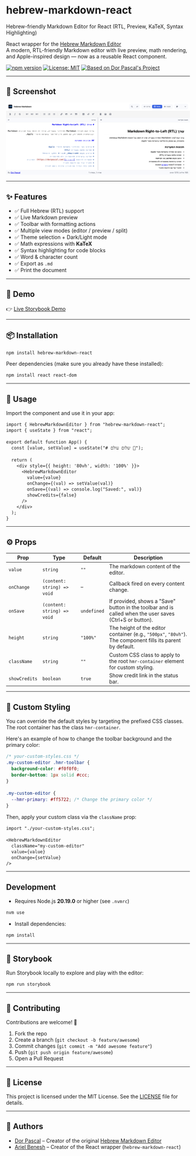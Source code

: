 # hebrew-markdown-react
Hebrew-friendly Markdown Editor for React (RTL, Preview, KaTeX, Syntax Highlighting)

React wrapper for the [Hebrew Markdown Editor](https://github.com/Dor-sketch/hebrew-markdown)  
A modern, RTL-friendly Markdown editor with live preview, math rendering, and Apple-inspired design — now as a reusable React component.

[![npm version](https://img.shields.io/npm/v/hebrew-markdown-react.svg)](https://www.npmjs.com/package/hebrew-markdown-react)
[![License: MIT](https://img.shields.io/badge/License-MIT-blue.svg)](https://opensource.org/licenses/MIT)
[![Based on Dor Pascal's Project](https://img.shields.io/badge/Based%20on-Hebrew%20Markdown%20Editor-blueviolet)](https://github.com/Dor-sketch/hebrew-markdown)

---

## 📸 Screenshot

![Hebrew Markdown Editor Screenshot](https://raw.githubusercontent.com/relbns/hebrew-markdown-react/master/src/assets/screenshot.png)


---

## ✨ Features

- ✅ Full Hebrew (RTL) support
- ✅ Live Markdown preview
- ✅ Toolbar with formatting actions
- ✅ Multiple view modes (editor / preview / split)
- ✅ Theme selection + Dark/Light mode
- ✅ Math expressions with **KaTeX**
- ✅ Syntax highlighting for code blocks
- ✅ Word & character count
- ✅ Export as `.md`
- ✅ Print the document

---

## 🔗 Demo

👉 [Live Storybook Demo](https://relbns.github.io/hebrew-markdown-react/)

---

## 📦 Installation

```bash
npm install hebrew-markdown-react
```

Peer dependencies (make sure you already have these installed):

```bash
npm install react react-dom
```

---

## 🚀 Usage

Import the component and use it in your app:

```tsx
import { HebrewMarkdownEditor } from "hebrew-markdown-react";
import { useState } from "react";

export default function App() {
  const [value, setValue] = useState("# שלום עולם 👋");

  return (
    <div style={{ height: '80vh', width: '100%' }}>
      <HebrewMarkdownEditor
        value={value}
        onChange={(val) => setValue(val)}
        onSave={(val) => console.log("Saved:", val)}
        showCredits={false}
      />
    </div>
  );
}
```

---

## ⚙️ Props

| Prop | Type | Default | Description |
|------|------|---------|-------------|
| `value` | `string` | `""` | The markdown content of the editor. |
| `onChange` | `(content: string) => void` | – | Callback fired on every content change. |
| `onSave` | `(content: string) => void` | `undefined` | If provided, shows a "Save" button in the toolbar and is called when the user saves (Ctrl+S or button). |
| `height` | `string` | `"100%"` | The height of the editor container (e.g., `"500px"`, `"80vh"`). The component fills its parent by default. |
| `className` | `string` | `""` | Custom CSS class to apply to the root `hmr-container` element for custom styling. |
| `showCredits` | `boolean` | `true` | Show credit link in the status bar. |

---

## 🎨 Custom Styling

You can override the default styles by targeting the prefixed CSS classes. The root container has the class `hmr-container`.

Here's an example of how to change the toolbar background and the primary color:

```css
/* your-custom-styles.css */
.my-custom-editor .hmr-toolbar {
  background-color: #f0f0f0;
  border-bottom: 1px solid #ccc;
}

.my-custom-editor {
  --hmr-primary: #ff5722; /* Change the primary color */
}
```

Then, apply your custom class via the `className` prop:

```tsx
import "./your-custom-styles.css";

<HebrewMarkdownEditor
  className="my-custom-editor"
  value={value}
  onChange={setValue}
/>
```

---

## Development

- Requires Node.js **20.19.0**  or higher (see `.nvmrc`)
```bash
nvm use
```

- Install dependencies:
```bash
npm install
```

---

## 📖 Storybook

Run Storybook locally to explore and play with the editor:

```bash
npm run storybook
```

---

## 🤝 Contributing

Contributions are welcome! 🚀

1. Fork the repo
2. Create a branch (`git checkout -b feature/awesome`)
3. Commit changes (`git commit -m "Add awesome feature"`)
4. Push (`git push origin feature/awesome`)
5. Open a Pull Request

---

## 📃 License

This project is licensed under the MIT License.
See the [LICENSE](LICENSE) file for details.

---

## 👤 Authors

* [Dor Pascal](https://dorpascal.com) – Creator of the original [Hebrew Markdown Editor](https://github.com/Dor-sketch/hebrew-markdown)
* [Ariel Benesh](https://github.com/relbns) – Creator of the React wrapper (`hebrew-markdown-react`)
